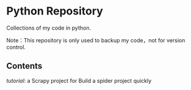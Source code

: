 # Python Repository

Collections of my code in python.

Note：This repository is only used to backup my code，not for version control.

## Contents

*tutorial*: a Scrapy project for Build a spider project quickly